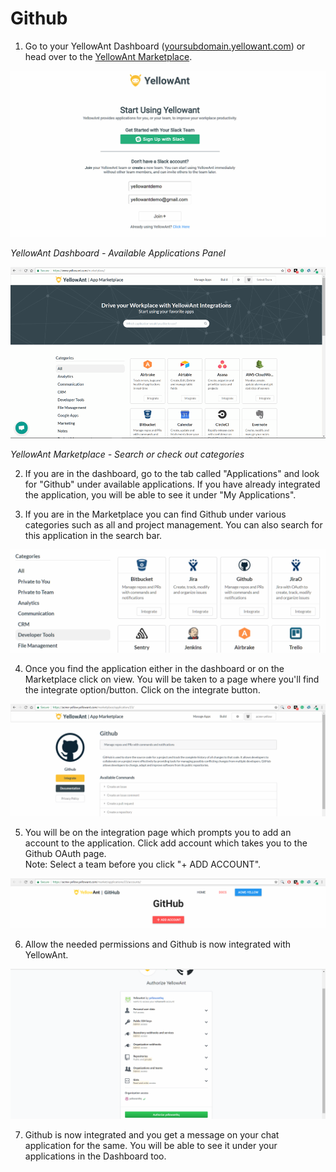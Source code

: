 # Github

1. Go to your YellowAnt Dashboard \([yoursubdomain.yellowant.com](https://github.com/yellowanthq/yellowant-help-center/tree/bdad19066023aa6a8b667a1d6f05b72945b49759/yoursubdomain.yellowant.com)\) or head over to the [YellowAnt Marketplace](https://www.yellowant.com/marketplace). 

![](../../.gitbook/assets/image%20%2810%29.png)

_YellowAnt Dashboard - Available Applications Panel_

![](../../.gitbook/assets/image%20%2878%29.png)

_YellowAnt Marketplace - Search or check out categories_

2. If you are in the dashboard, go to the tab called "Applications" and look for "Github" under available applications. If you have already integrated the application, you will be able to see it under "My Applications".

3. If you are in the Marketplace you can find Github under various categories such as all and project management. You can also search for this application in the search bar.  


![](../../.gitbook/assets/image%20%2818%29.png)

4. Once you find the application either in the dashboard or on the Marketplace click on view. You will be taken to a page where you'll find the integrate option/button. Click on the integrate button.  


![](../../.gitbook/assets/image%20%2812%29.png)

5. You will be on the integration page which prompts you to add an account to the application. Click add account which takes you to the Github OAuth page.  
Note: Select a team before you click "+ ADD ACCOUNT".  


![](../../.gitbook/assets/image%20%2816%29.png)

6. Allow the needed permissions and Github is now integrated with YellowAnt.  


![](../../.gitbook/assets/image%20%28122%29.png)

7. Github is now integrated and you get a message on your chat application for the same. You will be able to see it under your applications in the Dashboard too.

